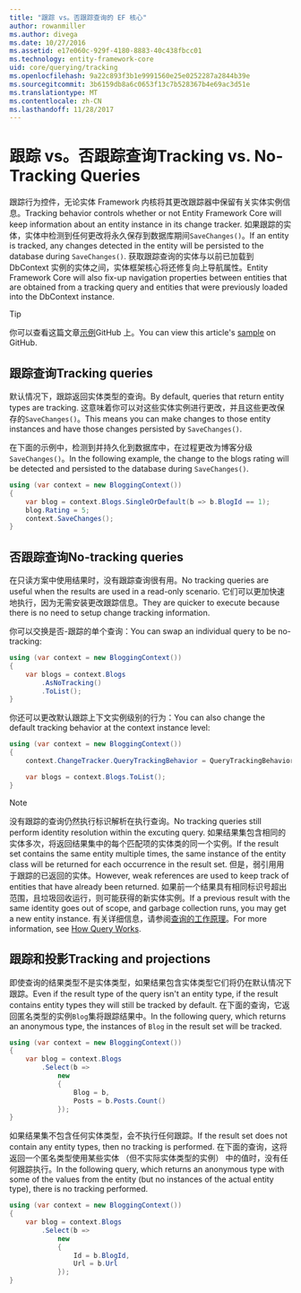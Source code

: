 ```yaml
---
title: "跟踪 vs。否跟踪查询的 EF 核心"
author: rowanmiller
ms.author: divega
ms.date: 10/27/2016
ms.assetid: e17e060c-929f-4180-8883-40c438fbcc01
ms.technology: entity-framework-core
uid: core/querying/tracking
ms.openlocfilehash: 9a22c893f3b1e9991560e25e0252287a2844b39e
ms.sourcegitcommit: 3b6159db8a6c0653f13c7b528367b4e69ac3d51e
ms.translationtype: MT
ms.contentlocale: zh-CN
ms.lasthandoff: 11/28/2017
---
```

# <a name="tracking-vs-no-tracking-queries"></a><span data-ttu-id="0014f-102">跟踪 vs。否跟踪查询</span><span class="sxs-lookup"><span data-stu-id="0014f-102">Tracking vs. No-Tracking Queries</span></span>

<span data-ttu-id="0014f-103">跟踪行为控件，无论实体 Framework 内核将其更改跟踪器中保留有关实体实例信息。</span><span class="sxs-lookup"><span data-stu-id="0014f-103">Tracking behavior controls whether or not Entity Framework Core will keep information about an entity instance in its change tracker.</span></span> <span data-ttu-id="0014f-104">如果跟踪的实体，实体中检测到任何更改将永久保存到数据库期间`SaveChanges()`。</span><span class="sxs-lookup"><span data-stu-id="0014f-104">If an entity is tracked, any changes detected in the entity will be persisted to the database during `SaveChanges()`.</span></span> <span data-ttu-id="0014f-105">获取跟踪查询的实体与以前已加载到 DbContext 实例的实体之间，实体框架核心将还修复向上导航属性。</span><span class="sxs-lookup"><span data-stu-id="0014f-105">Entity Framework Core will also fix-up navigation properties between entities that are obtained from a tracking query and entities that were previously loaded into the DbContext instance.</span></span>

> [!TIP]  
> <span data-ttu-id="0014f-106">你可以查看这篇文章[示例](https://github.com/aspnet/EntityFramework.Docs/tree/master/samples/core/Querying)GitHub 上。</span><span class="sxs-lookup"><span data-stu-id="0014f-106">You can view this article's [sample](https://github.com/aspnet/EntityFramework.Docs/tree/master/samples/core/Querying) on GitHub.</span></span>

## <a name="tracking-queries"></a><span data-ttu-id="0014f-107">跟踪查询</span><span class="sxs-lookup"><span data-stu-id="0014f-107">Tracking queries</span></span>

<span data-ttu-id="0014f-108">默认情况下，跟踪返回实体类型的查询。</span><span class="sxs-lookup"><span data-stu-id="0014f-108">By default, queries that return entity types are tracking.</span></span> <span data-ttu-id="0014f-109">这意味着你可以对这些实体实例进行更改，并且这些更改保存的`SaveChanges()`。</span><span class="sxs-lookup"><span data-stu-id="0014f-109">This means you can make changes to those entity instances and have those changes persisted by `SaveChanges()`.</span></span>

<span data-ttu-id="0014f-110">在下面的示例中，检测到并持久化到数据库中，在过程更改为博客分级`SaveChanges()`。</span><span class="sxs-lookup"><span data-stu-id="0014f-110">In the following example, the change to the blogs rating will be detected and persisted to the database during `SaveChanges()`.</span></span>

<!-- [!code-csharp[Main](samples/core/Querying/Querying/Tracking/Sample.cs)] -->
``` csharp
using (var context = new BloggingContext())
{
    var blog = context.Blogs.SingleOrDefault(b => b.BlogId == 1);
    blog.Rating = 5;
    context.SaveChanges();
}
```

## <a name="no-tracking-queries"></a><span data-ttu-id="0014f-111">否跟踪查询</span><span class="sxs-lookup"><span data-stu-id="0014f-111">No-tracking queries</span></span>

<span data-ttu-id="0014f-112">在只读方案中使用结果时，没有跟踪查询很有用。</span><span class="sxs-lookup"><span data-stu-id="0014f-112">No tracking queries are useful when the results are used in a read-only scenario.</span></span> <span data-ttu-id="0014f-113">它们可以更加快速地执行，因为无需安装更改跟踪信息。</span><span class="sxs-lookup"><span data-stu-id="0014f-113">They are quicker to execute because there is no need to setup change tracking information.</span></span>

<span data-ttu-id="0014f-114">你可以交换是否-跟踪的单个查询：</span><span class="sxs-lookup"><span data-stu-id="0014f-114">You can swap an individual query to be no-tracking:</span></span>

<!-- [!code-csharp[Main](samples/core/Querying/Querying/Tracking/Sample.cs?highlight=4)] -->
``` csharp
using (var context = new BloggingContext())
{
    var blogs = context.Blogs
        .AsNoTracking()
        .ToList();
}
```

<span data-ttu-id="0014f-115">你还可以更改默认跟踪上下文实例级别的行为：</span><span class="sxs-lookup"><span data-stu-id="0014f-115">You can also change the default tracking behavior at the context instance level:</span></span>

<!-- [!code-csharp[Main](samples/core/Querying/Querying/Tracking/Sample.cs?highlight=3)] -->
``` csharp
using (var context = new BloggingContext())
{
    context.ChangeTracker.QueryTrackingBehavior = QueryTrackingBehavior.NoTracking;

    var blogs = context.Blogs.ToList();
}
```

> [!NOTE]  
> <span data-ttu-id="0014f-116">没有跟踪的查询仍然执行标识解析在执行查询。</span><span class="sxs-lookup"><span data-stu-id="0014f-116">No tracking queries still perform identity resolution within the excuting query.</span></span> <span data-ttu-id="0014f-117">如果结果集包含相同的实体多次，将返回结果集中的每个匹配项的实体类的同一个实例。</span><span class="sxs-lookup"><span data-stu-id="0014f-117">If the result set contains the same entity multiple times, the same instance of the entity class will be returned for each occurrence in the result set.</span></span> <span data-ttu-id="0014f-118">但是，弱引用用于跟踪的已返回的实体。</span><span class="sxs-lookup"><span data-stu-id="0014f-118">However, weak references are used to keep track of entities that have already been returned.</span></span> <span data-ttu-id="0014f-119">如果前一个结果具有相同标识号超出范围，且垃圾回收运行，则可能获得的新实体实例。</span><span class="sxs-lookup"><span data-stu-id="0014f-119">If a previous result with the same identity goes out of scope, and garbage collection runs, you may get a new entity instance.</span></span> <span data-ttu-id="0014f-120">有关详细信息，请参阅[查询的工作原理](overview.md)。</span><span class="sxs-lookup"><span data-stu-id="0014f-120">For more information, see [How Query Works](overview.md).</span></span>

## <a name="tracking-and-projections"></a><span data-ttu-id="0014f-121">跟踪和投影</span><span class="sxs-lookup"><span data-stu-id="0014f-121">Tracking and projections</span></span>

<span data-ttu-id="0014f-122">即使查询的结果类型不是实体类型，如果结果包含实体类型它们将仍在默认情况下跟踪。</span><span class="sxs-lookup"><span data-stu-id="0014f-122">Even if the result type of the query isn't an entity type, if the result contains entity types they will still be tracked by default.</span></span> <span data-ttu-id="0014f-123">在下面的查询，它返回匿名类型的实例`Blog`集将跟踪结果中。</span><span class="sxs-lookup"><span data-stu-id="0014f-123">In the following query, which returns an anonymous type, the instances of `Blog` in the result set will be tracked.</span></span>

<!-- [!code-csharp[Main](samples/core/Querying/Querying/Tracking/Sample.cs?highlight=7)] -->
``` csharp
using (var context = new BloggingContext())
{
    var blog = context.Blogs
        .Select(b =>
            new
            {
                Blog = b,
                Posts = b.Posts.Count()
            });
}
```

<span data-ttu-id="0014f-124">如果结果集不包含任何实体类型，会不执行任何跟踪。</span><span class="sxs-lookup"><span data-stu-id="0014f-124">If the result set does not contain any entity types, then no tracking is performed.</span></span> <span data-ttu-id="0014f-125">在下面的查询，这将返回一个匿名类型使用某些实体 （但不实际实体类型的实例） 中的值时，没有任何跟踪执行。</span><span class="sxs-lookup"><span data-stu-id="0014f-125">In the following query, which returns an anonymous type with some of the values from the entity (but no instances of the actual entity type), there is no tracking performed.</span></span>

<!-- [!code-csharp[Main](samples/core/Querying/Querying/Tracking/Sample.cs)] -->
``` csharp
using (var context = new BloggingContext())
{
    var blog = context.Blogs
        .Select(b =>
            new
            {
                Id = b.BlogId,
                Url = b.Url
            });
}
```
